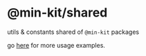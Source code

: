 # @min-kit/shared

utils & constants shared of `@min-kit` packages

go [here](https://github.com/rexerwang/min-kit/tree/main/miniapp/template) for more usage examples.
